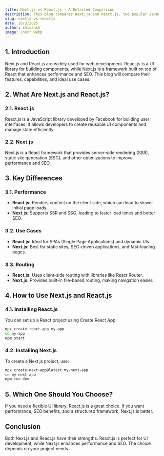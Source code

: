 ```yaml
---
title: Next.js vs React.js - A Detailed Comparison
description: This blog compares Next.js and React.js, two popular JavaScript frameworks, based on their features, capabilities, and use cases.
slug: nextjs-vs-reactjs
date: 18/3/2025
author: Shivansh
image: /nexr.webp
---
```



## 1. Introduction
Next.js and React.js are widely used for web development. React.js is a UI library for building components, while Next.js is a framework built on top of React that enhances performance and SEO. This blog will compare their features, capabilities, and ideal use cases.

## 2. What Are Next.js and React.js?
### 2.1. React.js
React.js is a JavaScript library developed by Facebook for building user interfaces. It allows developers to create reusable UI components and manage state efficiently.

### 2.2. Next.js
Next.js is a React framework that provides server-side rendering (SSR), static site generation (SSG), and other optimizations to improve performance and SEO.

## 3. Key Differences
### 3.1. Performance
- **React.js:** Renders content on the client side, which can lead to slower initial page loads.
- **Next.js:** Supports SSR and SSG, leading to faster load times and better SEO.

### 3.2. Use Cases
- **React.js:** Ideal for SPAs (Single Page Applications) and dynamic UIs.
- **Next.js:** Best for static sites, SEO-driven applications, and fast-loading pages.

### 3.3. Routing
- **React.js:** Uses client-side routing with libraries like React Router.
- **Next.js:** Provides built-in file-based routing, making navigation easier.

## 4. How to Use Next.js and React.js
### 4.1. Installing React.js
You can set up a React project using Create React App:
```sh
npx create-react-app my-app
cd my-app
npm start
```

### 4.2. Installing Next.js
To create a Next.js project, use:
```sh
npx create-next-app@latest my-next-app
cd my-next-app
npm run dev
```

## 5. Which One Should You Choose?
If you need a flexible UI library, React.js is a great choice. If you want performance, SEO benefits, and a structured framework, Next.js is better.

## Conclusion
Both Next.js and React.js have their strengths. React.js is perfect for UI development, while Next.js enhances performance and SEO. The choice depends on your project needs.

